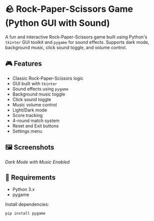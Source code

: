 # 🪨 Rock-Paper-Scissors Game (Python GUI with Sound)

A fun and interactive Rock-Paper-Scissors game built using Python's `tkinter` GUI toolkit and `pygame` for sound effects. Supports dark mode, background music, click sound toggle, and volume control.

## 🎮 Features

- Classic Rock-Paper-Scissors logic
- GUI built with `tkinter`
- Sound effects using `pygame`
- Background music toggle
- Click sound toggle
- Music volume control
- Light/Dark mode
- Score tracking
- 4-round match system
- Reset and Exit buttons
- Settings menu

## 🖼️ Screenshots
*Dark Mode with Music Enabled*

## 🔧 Requirements

- Python 3.x
- pygame

Install dependencies:

```bash
pip install pygame
